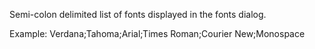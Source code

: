 ﻿Semi-colon delimited list of fonts displayed in the fonts dialog.

Example: Verdana;Tahoma;Arial;Times Roman;Courier New;Monospace